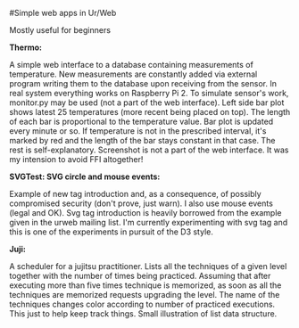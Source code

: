 #Simple web apps in Ur/Web

Mostly useful for beginners

**Thermo:**

A simple web interface to a database containing measurements of temperature. New
measurements are constantly added via external program writing them to the database upon
receiving from the sensor. In real system everything works on Raspberry Pi 2. To simulate sensor's
work, monitor.py may be used (not a part of the web interface).
 Left side bar plot shows latest 25 temperatures (more recent being placed on top). The length of
each bar is proportional to the temperature value. Bar plot is updated every minute or so. If
temperature is not in the prescribed interval, it's marked by red and the length of the bar stays
constant in that case. The rest is self-explanatory. Screenshot is not a part of the web interface.
It was my intension to avoid FFI altogether!

**SVGTest: SVG circle and mouse events:**

 Example of new tag introduction and, as a consequence, of possibly compromised security
(don't prove, just warn). I also use mouse events (legal and OK). Svg tag introduction is heavily
borrowed from the example given in the urweb mailing list. I'm currently experimenting with svg tag
and this is one of the experiments in pursuit of the D3 style.

**Juji:**

 A scheduler for a jujitsu practitioner. Lists all the techniques of a given level together with the
number of times being practiced. Assuming that after executing more than five times technique is
memorized, as soon as all the techniques are memorized requests upgrading the level. The name of the
techniques changes color according to number of practiced executions. This just to help
keep track things. Small illustration of list data structure. 
